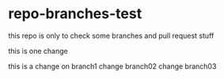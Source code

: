 # repo-branches-test
this repo is only to check some branches and pull request stuff


this is one change


this is a change on branch1
change branch02
change branch03